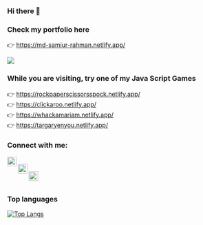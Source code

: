 ### Hi there 👋

### Check my portfolio here

👉 https://md-samiur-rahman.netlify.app/

![](https://komarev.com/ghpvc/?username=scottishsummer98&label=PROFILE+VIEWS)

### While you are visiting, try one of my Java Script Games
👉 https://rockpaperscissorsspock.netlify.app/ <br/> 
👉 https://clickaroo.netlify.app/ <br/>
👉 https://whackamariam.netlify.app/ <br/>
👉 https://targaryenyou.netlify.app/ <br/>

### Connect with me:

[<img align="left" alt="priom7| LinkedIn" width="22px" text_color="white" src="https://upload.wikimedia.org/wikipedia/commons/8/81/LinkedIn_icon.svg" />][linkedin]  
[<img align="left" alt="priom7| LinkedIn" width="22px" text_color="white" src="https://upload.wikimedia.org/wikipedia/commons/1/1b/Facebook_icon.svg" />][facebook]  
[<img align="left" alt="priom7| LinkedIn" width="22px" text_color="white" src="https://upload.wikimedia.org/wikipedia/commons/4/4f/Twitter-logo.svg" />][twitter]

<br />

### Top languages

[![Top Langs](https://github-readme-stats.vercel.app/api/top-langs/?username=scottishsummer98&langs_count=20&layout=compact&bg_color=000000&text_color=feff89&show_icons=true&title_color=black&icon_color=white)](https://github.com/scottishsummer98)

<br   />   

[linkedin]: https://www.linkedin.com/in/scottishsummer/
[facebook]: https://www.facebook.com/scottishsummer/
[twitter]: https://twitter.com/sseekhkebabb